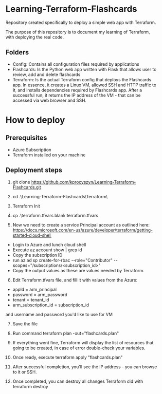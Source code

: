 # Learning-Terraform-Flashcards
Repository created specifically to deploy a simple web app with Terraform.

The purpose of this repository is to document my learning of Terraform, with deploying the real code.

## Folders

- Config: Contains all configuration files required by applications
- Flashcards: Is the Python web app written with Flask that allows user to review, add and delete flashcards
- Terraform: Is the actual Terraform config that deploys the Flashcards app. In essence, it creates a Linux VM, allowed SSH and HTTP traffic to it, and installs dependencies required by Flashcards app. After a successful run, it returns the IP address of the VM - that can be accessed via web browser and SSH.

# How to deploy

## Prerequisites 

- Azure Subscription
- Terraform installed on your machine 

## Deployment steps

1. git clone https://github.com/kprocyszyn/Learning-Terraform-Flashcards.git

2. cd .\Learning-Terraform-Flashcards\Terraform\

3. Terraform Init

4. cp .\terraform.tfvars.blank terraform.tfvars 

5. Now we need to create a service Principal account as outlined here: https://docs.microsoft.com/en-us/azure/developer/terraform/getting-started-cloud-shell

- Login to Azure and lunch cloud shell
- Execute az account show | grep id
- Copy the subscription ID
- run az ad sp create-for-rbac --role="Contributor" --scopes="/subscriptions/<subscription_id>"
- Copy the output values as these are values needed by Terraform.

6. Edit Terraform.tfvars file, and fill it with values from the Azure:
- appId = arm_principal
- password = arm_password
- tenant = tenant_id
- arm_subscription_id = subscription_id

and username and password you'd like to use for VM

7. Save the file
8. Run command terraform plan -out="flashcards.plan"
9. If everything went fine, Terraform will display the list of resources that going to be created, in case of error double-check your variables.
10. Once ready, execute terraform apply "flashcards.plan"

11. After successful completion, you'll see the IP address - you can browse to it or SSH.
12. Once completed, you can destroy all changes Terraform did with terraform destroy


